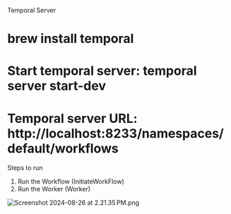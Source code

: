 Temporal Server
# brew install temporal
# Start temporal server: temporal server start-dev 
# Temporal server URL: http://localhost:8233/namespaces/default/workflows


Steps to run
1. Run the Workflow (InitiateWorkFlow)
2. Run the Worker (Worker)

![Screenshot 2024-08-26 at 2.21.35 PM.png](..%2FScreenshot%202024-08-26%20at%202.21.35%E2%80%AFPM.png)